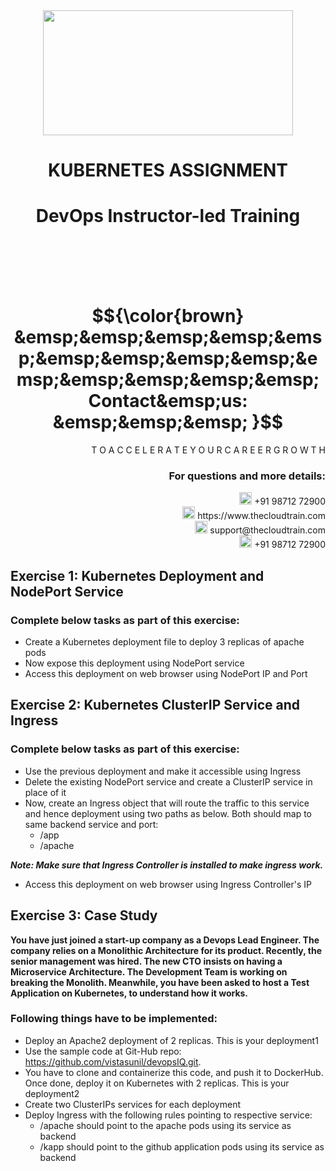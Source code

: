 <div align="center">
<img src=https://static.wixstatic.com/media/1c706c_a5df0ad56f894928bf858a74ba744b32~mv2.png/v1/fit/w_2500,h_1330,al_c/1c706c_a5df0ad56f894928bf858a74ba744b32~mv2.png width="400" height="200">
 </div>

# <div align="center"> KUBERNETES ASSIGNMENT </p>

# <div align="center"> DevOps Instructor-led Training </div>

<br />

<br />

<br />

<br />

# $${\color{brown} &emsp;&emsp;&emsp;&emsp;&emsp;&emsp;&emsp;&emsp;&emsp;&emsp;&emsp;&emsp;&emsp;&emsp; Contact&emsp;us: &emsp;&emsp;&emsp; }$$

<div align="right"> T O A C C E L E R A T E Y O U R C A R E E R G R O W T H </div>

### <div align="right"> For questions and more details: </div>

<div align="right"> <img src=https://w7.pngwing.com/pngs/759/922/png-transparent-telephone-logo-iphone-telephone-call-smartphone-phone-electronics-text-trademark-thumbnail.png width="20" height="20"> +91 98712 72900 </div>

<div align="right"> <img src=https://pbs.twimg.com/profile_images/1450734615946219520/jmBHQRRa_400x400.jpg width="20" height="20"> https://www.thecloudtrain.com </div>

<div align="right"> <img src=https://icons.iconarchive.com/icons/martz90/circle/512/email-icon.png width="20" height="20"> support@thecloudtrain.com </div>

<div align="right"> <img src=https://png.pngtree.com/png-vector/20221018/ourmid/pngtree-whatsapp-icon-png-image_6315990.png width="20" height="20"> +91 98712 72900 </div>

## Exercise 1: Kubernetes Deployment and NodePort Service

### Complete below tasks as part of this exercise:

* Create a Kubernetes deployment file to deploy 3 replicas of apache pods
* Now expose this deployment using NodePort service
* Access this deployment on web browser using NodePort IP and Port

## Exercise 2: Kubernetes ClusterIP Service and Ingress

### Complete below tasks as part of this exercise:

* Use the previous deployment and make it accessible using Ingress
* Delete the existing NodePort service and create a ClusterIP service in place of it
* Now, create an Ingress object that will route the traffic to this service and hence deployment using two paths as below. Both should map to same backend service and port:
  * /app
  * /apache

_**Note: Make sure that Ingress Controller is installed to make ingress work.**_

* Access this deployment on web browser using Ingress Controller's IP

## Exercise 3: Case Study

**You have just joined a start-up company as a Devops Lead Engineer. The company relies on a Monolithic Architecture for its product. Recently, the senior management was hired. The new CTO insists on having a Microservice Architecture. The Development Team is working on breaking the Monolith. Meanwhile, you have been asked to host a Test Application on Kubernetes, to understand how it works.**

### Following things have to be implemented:

* Deploy an Apache2 deployment of 2 replicas. This is your deployment1
* Use the sample code at Git-Hub repo: https://github.com/vistasunil/devopsIQ.git.
* You have to clone and containerize this code, and push it to DockerHub. Once done, deploy it on Kubernetes with 2 replicas. This is your deployment2
* Create two ClusterIPs services for each deployment
* Deploy Ingress with the following rules pointing to respective service:
  * /apache should point to the apache pods using its service as backend
  * /kapp should point to the github application pods using its service as backend
